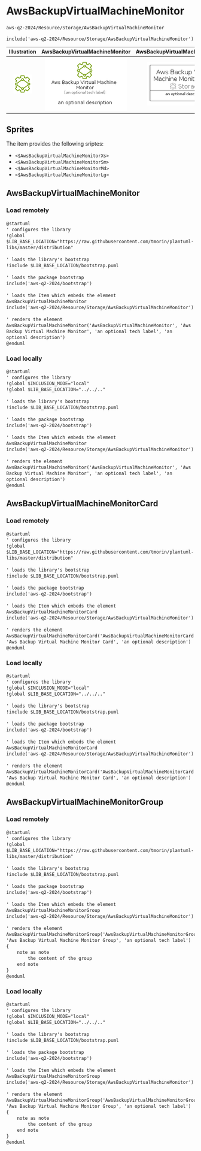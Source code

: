 # AwsBackupVirtualMachineMonitor


```text
aws-q2-2024/Resource/Storage/AwsBackupVirtualMachineMonitor
```

```text
include('aws-q2-2024/Resource/Storage/AwsBackupVirtualMachineMonitor')
```



| Illustration | AwsBackupVirtualMachineMonitor | AwsBackupVirtualMachineMonitorCard | AwsBackupVirtualMachineMonitorGroup |
| :---: | :---: | :---: | :---: |
| ![illustration for Illustration](../../../aws-q2-2024/Resource/Storage/AwsBackupVirtualMachineMonitor.png) | ![illustration for AwsBackupVirtualMachineMonitor](../../../aws-q2-2024/Resource/Storage/AwsBackupVirtualMachineMonitor.Local.png) | ![illustration for AwsBackupVirtualMachineMonitorCard](../../../aws-q2-2024/Resource/Storage/AwsBackupVirtualMachineMonitorCard.Local.png) | ![illustration for AwsBackupVirtualMachineMonitorGroup](../../../aws-q2-2024/Resource/Storage/AwsBackupVirtualMachineMonitorGroup.Local.png) |



## Sprites
The item provides the following sriptes:

- `<$AwsBackupVirtualMachineMonitorXs>`
- `<$AwsBackupVirtualMachineMonitorSm>`
- `<$AwsBackupVirtualMachineMonitorMd>`
- `<$AwsBackupVirtualMachineMonitorLg>`





## AwsBackupVirtualMachineMonitor

### Load remotely
```plantuml
@startuml
' configures the library
!global $LIB_BASE_LOCATION="https://raw.githubusercontent.com/tmorin/plantuml-libs/master/distribution"

' loads the library's bootstrap
!include $LIB_BASE_LOCATION/bootstrap.puml

' loads the package bootstrap
include('aws-q2-2024/bootstrap')

' loads the Item which embeds the element AwsBackupVirtualMachineMonitor
include('aws-q2-2024/Resource/Storage/AwsBackupVirtualMachineMonitor')

' renders the element
AwsBackupVirtualMachineMonitor('AwsBackupVirtualMachineMonitor', 'Aws Backup Virtual Machine Monitor', 'an optional tech label', 'an optional description')
@enduml
```

### Load locally
```plantuml
@startuml
' configures the library
!global $INCLUSION_MODE="local"
!global $LIB_BASE_LOCATION="../../.."

' loads the library's bootstrap
!include $LIB_BASE_LOCATION/bootstrap.puml

' loads the package bootstrap
include('aws-q2-2024/bootstrap')

' loads the Item which embeds the element AwsBackupVirtualMachineMonitor
include('aws-q2-2024/Resource/Storage/AwsBackupVirtualMachineMonitor')

' renders the element
AwsBackupVirtualMachineMonitor('AwsBackupVirtualMachineMonitor', 'Aws Backup Virtual Machine Monitor', 'an optional tech label', 'an optional description')
@enduml
```

## AwsBackupVirtualMachineMonitorCard

### Load remotely
```plantuml
@startuml
' configures the library
!global $LIB_BASE_LOCATION="https://raw.githubusercontent.com/tmorin/plantuml-libs/master/distribution"

' loads the library's bootstrap
!include $LIB_BASE_LOCATION/bootstrap.puml

' loads the package bootstrap
include('aws-q2-2024/bootstrap')

' loads the Item which embeds the element AwsBackupVirtualMachineMonitorCard
include('aws-q2-2024/Resource/Storage/AwsBackupVirtualMachineMonitor')

' renders the element
AwsBackupVirtualMachineMonitorCard('AwsBackupVirtualMachineMonitorCard', 'Aws Backup Virtual Machine Monitor Card', 'an optional description')
@enduml
```

### Load locally
```plantuml
@startuml
' configures the library
!global $INCLUSION_MODE="local"
!global $LIB_BASE_LOCATION="../../.."

' loads the library's bootstrap
!include $LIB_BASE_LOCATION/bootstrap.puml

' loads the package bootstrap
include('aws-q2-2024/bootstrap')

' loads the Item which embeds the element AwsBackupVirtualMachineMonitorCard
include('aws-q2-2024/Resource/Storage/AwsBackupVirtualMachineMonitor')

' renders the element
AwsBackupVirtualMachineMonitorCard('AwsBackupVirtualMachineMonitorCard', 'Aws Backup Virtual Machine Monitor Card', 'an optional description')
@enduml
```

## AwsBackupVirtualMachineMonitorGroup

### Load remotely
```plantuml
@startuml
' configures the library
!global $LIB_BASE_LOCATION="https://raw.githubusercontent.com/tmorin/plantuml-libs/master/distribution"

' loads the library's bootstrap
!include $LIB_BASE_LOCATION/bootstrap.puml

' loads the package bootstrap
include('aws-q2-2024/bootstrap')

' loads the Item which embeds the element AwsBackupVirtualMachineMonitorGroup
include('aws-q2-2024/Resource/Storage/AwsBackupVirtualMachineMonitor')

' renders the element
AwsBackupVirtualMachineMonitorGroup('AwsBackupVirtualMachineMonitorGroup', 'Aws Backup Virtual Machine Monitor Group', 'an optional tech label') {
    note as note
        the content of the group
    end note
}
@enduml
```

### Load locally
```plantuml
@startuml
' configures the library
!global $INCLUSION_MODE="local"
!global $LIB_BASE_LOCATION="../../.."

' loads the library's bootstrap
!include $LIB_BASE_LOCATION/bootstrap.puml

' loads the package bootstrap
include('aws-q2-2024/bootstrap')

' loads the Item which embeds the element AwsBackupVirtualMachineMonitorGroup
include('aws-q2-2024/Resource/Storage/AwsBackupVirtualMachineMonitor')

' renders the element
AwsBackupVirtualMachineMonitorGroup('AwsBackupVirtualMachineMonitorGroup', 'Aws Backup Virtual Machine Monitor Group', 'an optional tech label') {
    note as note
        the content of the group
    end note
}
@enduml
```

